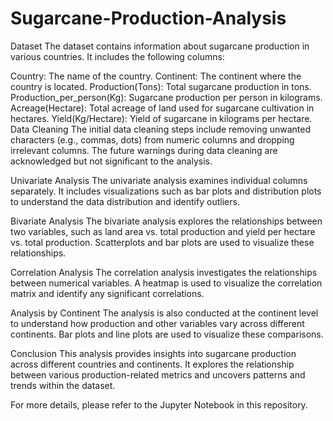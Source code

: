 # Sugarcane-Production-Analysis

Dataset
The dataset contains information about sugarcane production in various countries. It includes the following columns:

Country: The name of the country.
Continent: The continent where the country is located.
Production(Tons): Total sugarcane production in tons.
Production_per_person(Kg): Sugarcane production per person in kilograms.
Acreage(Hectare): Total acreage of land used for sugarcane cultivation in hectares.
Yield(Kg/Hectare): Yield of sugarcane in kilograms per hectare.
Data Cleaning
The initial data cleaning steps include removing unwanted characters (e.g., commas, dots) from numeric columns and dropping irrelevant columns. The future warnings during data cleaning are acknowledged but not significant to the analysis.

Univariate Analysis
The univariate analysis examines individual columns separately. It includes visualizations such as bar plots and distribution plots to understand the data distribution and identify outliers.

Bivariate Analysis
The bivariate analysis explores the relationships between two variables, such as land area vs. total production and yield per hectare vs. total production. Scatterplots and bar plots are used to visualize these relationships.

Correlation Analysis
The correlation analysis investigates the relationships between numerical variables. A heatmap is used to visualize the correlation matrix and identify any significant correlations.

Analysis by Continent
The analysis is also conducted at the continent level to understand how production and other variables vary across different continents. Bar plots and line plots are used to visualize these comparisons.

Conclusion
This analysis provides insights into sugarcane production across different countries and continents. It explores the relationship between various production-related metrics and uncovers patterns and trends within the dataset.

For more details, please refer to the Jupyter Notebook in this repository.

